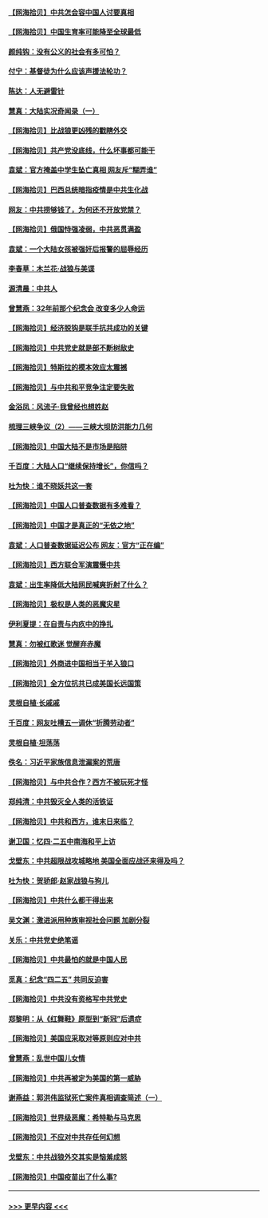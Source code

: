 #### [【网海拾贝】中共怎会容中国人讨要真相](../pages/nsc993/n12952161.md?t=05160101) 
#### [【网海拾贝】中国生育率可能降至全球最低](../pages/nsc993/n12948793.md?t=05160101) 
#### [颜纯钩：没有公义的社会有多可怕？](../pages/nsc993/n12947626.md?t=05160101) 
#### [付宁：基督徒为什么应该声援法轮功？](../pages/nsc993/n12947233.md?t=05160101) 
#### [陈达：人无避雷针](../pages/nsc993/n12947098.md?t=05160101) 
#### [慧真：大陆实况奇闻录（一）](../pages/nsc993/n12945811.md?t=05160101) 
#### [【网海拾贝】比战狼更凶残的戳瞎外交](../pages/nsc993/n12945717.md?t=05160101) 
#### [【网海拾贝】共产党没底线，什么坏事都可能干](../pages/nsc993/n12942090.md?t=05160101) 
#### [袁斌：官方掩盖中学生坠亡真相 网友斥“糊弄谁”](../pages/nsc993/n12942029.md?t=05160101) 
#### [【网海拾贝】巴西总统暗指疫情是中共生化战](../pages/nsc993/n12938999.md?t=05160101) 
#### [网友：中共捞够钱了，为何还不开放党禁？](../pages/nsc993/n12938952.md?t=05160101) 
#### [【网海拾贝】俄国恃强凌弱，中共恶贯满盈](../pages/nsc993/n12936626.md?t=05160101) 
#### [袁斌：一个大陆女孩被强奸后报警的屈辱经历](../pages/nsc993/n12936547.md?t=05160101) 
#### [李春草：木兰花·战狼与美谍](../pages/nsc993/n12935995.md?t=05160101) 
#### [源清晨：中共人](../pages/nsc993/n12935589.md?t=05160101) 
#### [曾慧燕：32年前那个纪念会 改变多少人命运](../pages/nsc993/n12934233.md?t=05160101) 
#### [【网海拾贝】经济脱钩是联手抗共成功的关键](../pages/nsc993/n12934176.md?t=05160101) 
#### [【网海拾贝】中共党史就是部不断树敌史](../pages/nsc993/n12932844.md?t=05160101) 
#### [【网海拾贝】特斯拉的模本效应太震撼](../pages/nsc993/n12925626.md?t=05160101) 
#### [【网海拾贝】与中共和平竞争注定要失败](../pages/nsc993/n12923326.md?t=05160101) 
#### [金浴凤：风流子‧我曾经也想姓赵](../pages/nsc993/n12920911.md?t=05160101) 
#### [梳理三峡争议（2）——三峡大坝防洪能力几何](../pages/nsc993/n12920173.md?t=05160101) 
#### [【网海拾贝】中国大陆不是市场是陷阱](../pages/nsc993/n12920143.md?t=05160101) 
#### [千百度：大陆人口“继续保持增长”，你信吗？](../pages/nsc993/n12918946.md?t=05160101) 
#### [吐为快：谁不晓妖共这一套](../pages/nsc993/n12918941.md?t=05160101) 
#### [【网海拾贝】中国人口普查数据有多难看？](../pages/nsc993/n12917822.md?t=05160101) 
#### [【网海拾贝】中国才是真正的“无依之地”](../pages/nsc993/n12915845.md?t=05160101) 
#### [袁斌：人口普查数据延迟公布 网友：官方“正在编”](../pages/nsc993/n12915748.md?t=05160101) 
#### [【网海拾贝】西方联合军演震慑中共](../pages/nsc993/n12913466.md?t=05160101) 
#### [袁斌：出生率降低大陆网民喊爽折射了什么？](../pages/nsc993/n12913365.md?t=05160101) 
#### [【网海拾贝】极权是人类的恶魔灾星](../pages/nsc993/n12910697.md?t=05160101) 
#### [伊利夏提：在自责与内疚中的挣扎](../pages/nsc993/n12910493.md?t=05160101) 
#### [慧真：勿被红歌迷 觉醒弃赤魔](../pages/nsc993/n12910485.md?t=05160101) 
#### [【网海拾贝】外商进中国相当于羊入狼口](../pages/nsc993/n12908274.md?t=05160101) 
#### [【网海拾贝】全方位抗共已成美国长远国策](../pages/nsc993/n12906878.md?t=05160101) 
#### [灵根自植‧长戚戚](../pages/nsc993/n12905585.md?t=05160101) 
#### [千百度：网友吐槽五一调休“折腾劳动者”](../pages/nsc993/n12905934.md?t=05160101) 
#### [灵根自植‧坦荡荡](../pages/nsc993/n12905562.md?t=05160101) 
#### [佚名：习近平家族信息泄漏案的荒唐](../pages/nsc993/n12904705.md?t=05160101) 
#### [【网海拾贝】与中共合作？西方不被玩死才怪](../pages/nsc993/n12903873.md?t=05160101) 
#### [郑纯清：中共毁灭全人类的活铁证](../pages/nsc993/n12903785.md?t=05160101) 
#### [【网海拾贝】中共和西方，谁末日来临？](../pages/nsc993/n12903482.md?t=05160101) 
#### [谢卫国：忆四‧二五中南海和平上访](../pages/nsc993/n12902192.md?t=05160101) 
#### [戈壁东：中共超限战攻城略地 美国全面应战还来得及吗？](../pages/nsc993/n12902297.md?t=05160101) 
#### [吐为快：贺骄郎‧赵家战狼与狗儿](../pages/nsc993/n12902280.md?t=05160101) 
#### [【网海拾贝】中共什么都干得出来](../pages/nsc993/n12897500.md?t=05160101) 
#### [吴文渊：激进派用种族审视社会问题 加剧分裂](../pages/nsc993/n12893881.md?t=05160101) 
#### [关乐：中共党史绝笔谣](../pages/nsc993/n12897270.md?t=05160101) 
#### [【网海拾贝】中共最怕的就是中国人民](../pages/nsc993/n12894705.md?t=05160101) 
#### [觅真：纪念“四二五” 共同反迫害](../pages/nsc993/n12894553.md?t=05160101) 
#### [【网海拾贝】中共没有资格写中共党史](../pages/nsc993/n12892231.md?t=05160101) 
#### [郑黎明：从《红舞鞋》原型到“新冠”后遗症](../pages/nsc993/n12890469.md?t=05160101) 
#### [【网海拾贝】美国应采取对等原则应对中共](../pages/nsc993/n12889176.md?t=05160101) 
#### [曾慧燕：乱世中国儿女情](../pages/nsc993/n12887931.md?t=05160101) 
#### [【网海拾贝】中共再被定为美国的第一威胁](../pages/nsc993/n12887580.md?t=05160101) 
#### [谢燕益：郭洪伟监狱死亡案件真相调查简述（一）](../pages/nsc993/n12885648.md?t=05160101) 
#### [【网海拾贝】世界级恶魔：希特勒与马克思](../pages/nsc993/n12884062.md?t=05160101) 
#### [【网海拾贝】不应对中共存任何幻想](../pages/nsc993/n12881460.md?t=05160101) 
#### [戈壁东：中共战狼外交其实是恼羞成怒](../pages/nsc993/n12880392.md?t=05160101) 
#### [【网海拾贝】中国疫苗出了什么事?](../pages/nsc993/n12879124.md?t=05160101) 

----
#### [ >>> 更早内容 <<< ](../indexes/nsc993-earlier.md)
